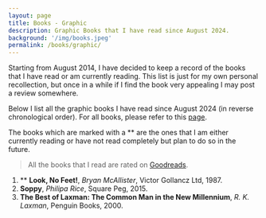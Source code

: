 ```yaml
---
layout: page
title: Books - Graphic
description: Graphic Books that I have read since August 2024.
background: '/img/books.jpeg'
permalink: /books/graphic/
---
```


Starting from August 2014, I have decided to keep a record of the books that I have read or am currently reading. This list is just for my own personal recollection, but once in a while if I find the book very appealing I may post a review somewhere.

Below I list all the graphic books I have read since August 2024 (in reverse chronological order). For all books, please refer to this [page](/books/). 

The books which are marked with a ** are the ones that I am either currently reading or have not read completely but plan to do so in the future.

>All the books that I read are rated on [Goodreads](https://www.goodreads.com/user/show/36494310-manjil).

1. ** **Look, No Feet!**, *Bryan McAllister*, Victor Gollancz Ltd, 1987.
2. **Soppy**, *Philipa Rice*, Square Peg, 2015.
3. **The Best of Laxman: The Common Man in the New Millennium**, *R. K. Laxman*, Penguin Books, 2000.
